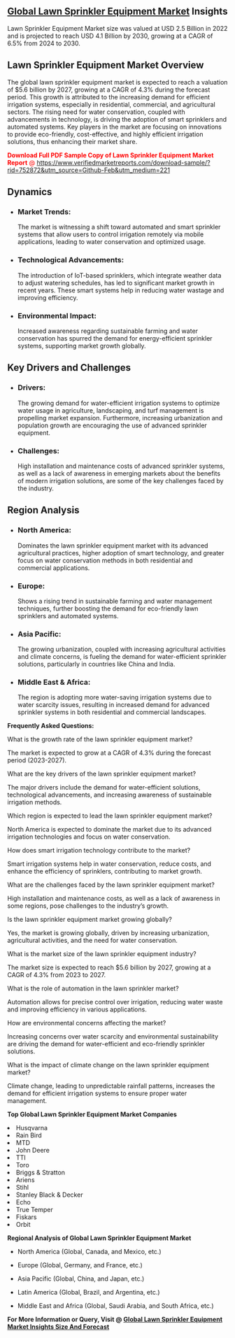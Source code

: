 <h2><a href="https://www.verifiedmarketreports.com/download-sample/?rid=752872&amp;utm_source=Github&amp;utm_medium=221" target="_blank">Global Lawn Sprinkler Equipment Market</a> Insights</h2><p>Lawn Sprinkler Equipment Market size was valued at USD 2.5 Billion in 2022 and is projected to reach USD 4.1 Billion by 2030, growing at a CAGR of 6.5% from 2024 to 2030.</p><p> <h2>Lawn Sprinkler Equipment Market Overview</h2> <p>The global lawn sprinkler equipment market is expected to reach a valuation of $5.6 billion by 2027, growing at a CAGR of 4.3% during the forecast period. This growth is attributed to the increasing demand for efficient irrigation systems, especially in residential, commercial, and agricultural sectors. The rising need for water conservation, coupled with advancements in technology, is driving the adoption of smart sprinklers and automated systems. Key players in the market are focusing on innovations to provide eco-friendly, cost-effective, and highly efficient irrigation solutions, thus enhancing their market share.</p> <p><p><span class=""><span style="color: #ff0000;"><strong>Download Full PDF Sample Copy of Lawn Sprinkler Equipment Market Report</strong> @ </span><a href="https://www.verifiedmarketreports.com/download-sample/?rid=752872&amp;utm_source=Github-Feb&amp;utm_medium=221" target="_blank">https://www.verifiedmarketreports.com/download-sample/?rid=752872&amp;utm_source=Github-Feb&amp;utm_medium=221</a></span></p></p> <h2>Dynamics</h2> <ul> <li><h3>Market Trends:</h3> The market is witnessing a shift toward automated and smart sprinkler systems that allow users to control irrigation remotely via mobile applications, leading to water conservation and optimized usage.</li> <li><h3>Technological Advancements:</h3> The introduction of IoT-based sprinklers, which integrate weather data to adjust watering schedules, has led to significant market growth in recent years. These smart systems help in reducing water wastage and improving efficiency.</li> <li><h3>Environmental Impact:</h3> Increased awareness regarding sustainable farming and water conservation has spurred the demand for energy-efficient sprinkler systems, supporting market growth globally.</li> </ul> <h2>Key Drivers and Challenges</h2> <ul> <li><h3>Drivers:</h3> The growing demand for water-efficient irrigation systems to optimize water usage in agriculture, landscaping, and turf management is propelling market expansion. Furthermore, increasing urbanization and population growth are encouraging the use of advanced sprinkler equipment.</li> <li><h3>Challenges:</h3> High installation and maintenance costs of advanced sprinkler systems, as well as a lack of awareness in emerging markets about the benefits of modern irrigation solutions, are some of the key challenges faced by the industry.</li> </ul> <h2>Region Analysis</h2> <ul> <li><h3>North America:</h3> Dominates the lawn sprinkler equipment market with its advanced agricultural practices, higher adoption of smart technology, and greater focus on water conservation methods in both residential and commercial applications.</li> <li><h3>Europe:</h3> Shows a rising trend in sustainable farming and water management techniques, further boosting the demand for eco-friendly lawn sprinklers and automated systems.</li> <li><h3>Asia Pacific:</h3> The growing urbanization, coupled with increasing agricultural activities and climate concerns, is fueling the demand for water-efficient sprinkler solutions, particularly in countries like China and India.</li> <li><h3>Middle East & Africa:</h3> The region is adopting more water-saving irrigation systems due to water scarcity issues, resulting in increased demand for advanced sprinkler systems in both residential and commercial landscapes.</li> </ul> <p><strong>Frequently Asked Questions:</strong></p> <p>What is the growth rate of the lawn sprinkler equipment market?</p> <p>The market is expected to grow at a CAGR of 4.3% during the forecast period (2023-2027).</p> <p>What are the key drivers of the lawn sprinkler equipment market?</p> <p>The major drivers include the demand for water-efficient solutions, technological advancements, and increasing awareness of sustainable irrigation methods.</p> <p>Which region is expected to lead the lawn sprinkler equipment market?</p> <p>North America is expected to dominate the market due to its advanced irrigation technologies and focus on water conservation.</p> <p>How does smart irrigation technology contribute to the market?</p> <p>Smart irrigation systems help in water conservation, reduce costs, and enhance the efficiency of sprinklers, contributing to market growth.</p> <p>What are the challenges faced by the lawn sprinkler equipment market?</p> <p>High installation and maintenance costs, as well as a lack of awareness in some regions, pose challenges to the industry’s growth.</p> <p>Is the lawn sprinkler equipment market growing globally?</p> <p>Yes, the market is growing globally, driven by increasing urbanization, agricultural activities, and the need for water conservation.</p> <p>What is the market size of the lawn sprinkler equipment industry?</p> <p>The market size is expected to reach $5.6 billion by 2027, growing at a CAGR of 4.3% from 2023 to 2027.</p> <p>What is the role of automation in the lawn sprinkler market?</p> <p>Automation allows for precise control over irrigation, reducing water waste and improving efficiency in various applications.</p> <p>How are environmental concerns affecting the market?</p> <p>Increasing concerns over water scarcity and environmental sustainability are driving the demand for water-efficient and eco-friendly sprinkler solutions.</p> <p>What is the impact of climate change on the lawn sprinkler equipment market?</p> <p>Climate change, leading to unpredictable rainfall patterns, increases the demand for efficient irrigation systems to ensure proper water management.</p> </p><p><strong>Top Global Lawn Sprinkler Equipment Market Companies</strong></p><div data-test-id=""><p><li>Husqvarna</li><li> Rain Bird</li><li> MTD</li><li> John Deere</li><li> TTI</li><li> Toro</li><li> Briggs & Stratton</li><li> Ariens</li><li> Stihl</li><li> Stanley Black & Decker</li><li> Echo</li><li> True Temper</li><li> Fiskars</li><li> Orbit</li></p><div><strong>Regional Analysis of&nbsp;Global Lawn Sprinkler Equipment Market</strong></div><ul><li dir="ltr"><p dir="ltr">North America&nbsp;(Global, Canada, and Mexico, etc.)</p></li><li dir="ltr"><p dir="ltr">Europe (Global, Germany, and France, etc.)</p></li><li dir="ltr"><p dir="ltr">Asia Pacific&nbsp;(Global, China, and Japan, etc.)</p></li><li dir="ltr"><p dir="ltr">Latin America&nbsp;(Global, Brazil, and Argentina, etc.)</p></li><li dir="ltr">Middle East and Africa&nbsp;(Global, Saudi Arabia, and South Africa, etc.)</li></ul><p><strong>For More Information or Query, Visit @&nbsp;</strong><strong><a href="https://www.verifiedmarketreports.com/product/lawn-sprinkler-equipment-market/?utm_source=Github&amp;utm_medium=221" target="_blank">Global Lawn Sprinkler Equipment Market Insights Size And Forecast</a></strong></p></div>

